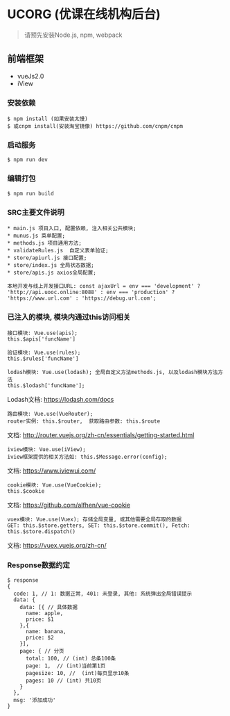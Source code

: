 # UCORG (优课在线机构后台)
> 请预先安装Node.js, npm, webpack

## 前端框架
* vueJs2.0 
* iView

### 安装依赖
```
$ npm install (如果安装太慢)
$ 或cnpm install(安装淘宝镜像) https://github.com/cnpm/cnpm
```

### 启动服务
```
$ npm run dev
```
### 编辑打包
```
$ npm run build
```

### SRC主要文件说明
```
* main.js 项目入口, 配置依赖, 注入相关公共模块;
* munus.js 菜单配置;
* methods.js 项目通用方法;
* validateRules.js  自定义表单验证;
* store/apiurl.js 接口配置;
* store/index.js 全局状态数据;
* store/apis.js axios全局配置;
```
```
本地开发与线上开发接口URL: const ajaxUrl = env === 'development' ? 'http://api.uooc.online:8088' : env === 'production' ? 'https://www.url.com' : 'https://debug.url.com';
```


### 已注入的模块, 模块内通过this访问相关
```
接口模块: Vue.use(apis);
this.$apis['funcName']
```
```
验证模块: Vue.use(rules);
this.$rules['funcName']
```
```
lodash模块: Vue.use(lodash); 全局自定义方法methods.js, 以及lodash模块方法方法
this.$lodash['funcName'];
```
Lodash文档: https://lodash.com/docs

```
路由模块: Vue.use(VueRouter);
router实例: this.$router,  获取路由参数: this.$route
```
文档: http://router.vuejs.org/zh-cn/essentials/getting-started.html

```
iview模块: Vue.use(iView);
iview框架提供的相关方法如: this.$Message.error(config);
```
文档: https://www.iviewui.com/

```
cookie模块: Vue.use(VueCookie);
this.$cookie
```
文档: https://github.com/alfhen/vue-cookie

```
vuex模块: Vue.use(Vuex); 存储全局变量, 或其他需要全局存取的数据
GET: this.$store.getters, SET: this.$store.commit(), Fetch: this.$store.dispatch()
```
文档: https://vuex.vuejs.org/zh-cn/

### Response数据约定
```
$ response 
{
  code: 1, // 1: 数据正常, 401: 未登录, 其他: 系统弹出全局错误提示
  data: {
    data: [{ // 具体数据
      name: apple,
      price: $1
    },{
      name: banana,
      price: $2
    }],
    page: { // 分页
      total: 100, // (int) 总条100条
      page: 1,  // (int)当前第1页
      pagesize: 10, //  (int)每页显示10条
      pages: 10 // (int) 共10页
    }
  },
  msg: '添加成功'
}




